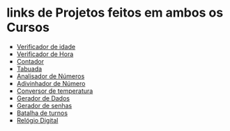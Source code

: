 # links de Projetos feitos em ambos os Cursos

<ul type="square">
    <li><a href="https://marcoshenriquefr.github.io/curso-js/ref1/conteudo-video/aula12ex/ex015/modelo">Verificador de idade</a>
    <li><a href="https://marcoshenriquefr.github.io/curso-js/ref1/conteudo-video/aula12ex/ex014/modelo">Verificador de Hora</a>
    <li><a href="https://marcoshenriquefr.github.io/curso-js/ref1/conteudo-video/aula14ex/ex016-1/modelo">Contador</a>
    <li><a href="https://marcoshenriquefr.github.io/curso-js/ref1/conteudo-video/aula14ex/ex017-1/modelo">Tabuada</a>
    <li><a href="https://marcoshenriquefr.github.io/curso-js/ref1/conteudo-video/aula16ex/teste/modelo">Analisador de Números</a>
    <li><a href="https://marcoshenriquefr.github.io/curso-js/ref2/21-AdivinhadorNumero/">Adivinhador de Número</a>
    <li><a href="https://marcoshenriquefr.github.io/curso-js/ref2/24-TempConversion/">Conversor de temperatura</a>
    <li><a href="https://marcoshenriquefr.github.io/curso-js/ref2/28-DiceRollerProgram/">Gerador de Dados</a>
    <li><a href="https://marcoshenriquefr.github.io/curso-js/ref2/29-RandomPassword/">Gerador de senhas</a>
    <li><a href="https://marcoshenriquefr.github.io/curso-js/ref2/39-Constructors/">Batalha de turnos</a>
    <li><a href="https://marcoshenriquefr.github.io/curso-js/ref2/53-RelogioDigital/">Relógio Digital</a>
</ul>